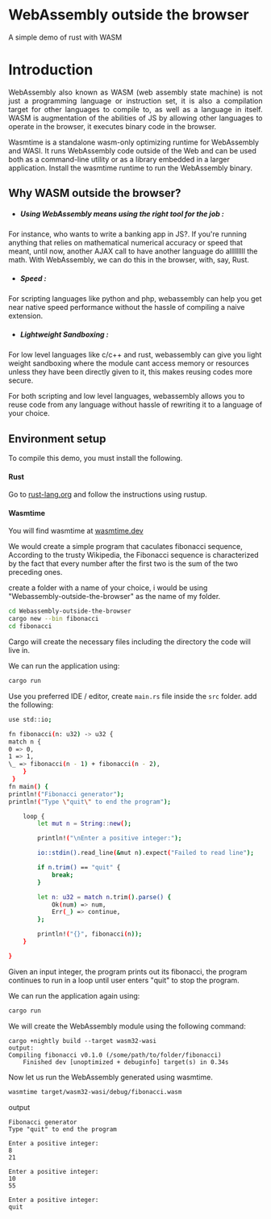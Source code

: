 # WebAssembly outside the browser

A simple demo of rust with WASM

# Introduction

<p align="justify"> WebAssembly also known as WASM (web assembly state machine) is not just a programming language or instruction set, it is also a compilation target for other languages to compile to, as well as a language in itself. 
WASM is augmentation of the abilities of JS by allowing other languages to operate in the browser, it executes binary code in the browser.

Wasmtime is a standalone wasm-only optimizing runtime for WebAssembly and WASI. It runs WebAssembly code outside of the Web and can be used both as a command-line utility or as a library embedded in a larger application. Install the wasmtime runtime to run the WebAssembly binary.

## Why WASM outside the browser?

 - <h5>Using WebAssembly means using the right tool for the job :</h5>
For instance, who wants to write a banking app in JS?. If you're running anything that relies on mathematical numerical accuracy or speed that meant, until now, another AJAX call to have another language do alllllllll the math. With WebAssembly, we can do this in the browser, with, say, Rust.

 - <h5>Speed :</h5> 
For scripting languages like python and php, webassembly can help you get near native speed performance without the hassle of compiling a naive extension.

 - <h5>Lightweight Sandboxing :</h5> 
For low level languages like c/c++ and rust, webassembly can give you light weight sandboxing where the module cant access memory or resources unless they have been directly given to it, this makes reusing codes more secure.

For both scripting and low level languages, webassembly allows you to reuse code from any language without hassle of rewriting it to a language of your choice.

## Environment setup

To compile this demo, you must install the following.

#### Rust

Go to [rust-lang.org](https://www.rust-lang.org/tools/install) and follow the instructions using rustup.

#### Wasmtime

You will find wasmtime at [wasmtime.dev](https://wasmtime.dev/)

We would create a simple program that caculates fibonacci sequence, According to the trusty Wikipedia, the Fibonacci sequence is characterized by the fact that every number after the first two is the sum of the two preceding ones.

create a folder with a name of your choice, i would be using "Webassembly-outside-the-browser" as the name of my folder.

```bash
cd Webassembly-outside-the-browser
cargo new --bin fibonacci
cd fibonacci
```

Cargo will create the necessary files including the directory the code will live in.

We can run the application using:

```bash
cargo run
```

Use you preferred IDE / editor, create `main.rs` file inside the `src` folder.
add the following:

```bash
use std::io;

fn fibonacci(n: u32) -> u32 {
match n {
0 => 0,
1 => 1,
\_ => fibonacci(n - 1) + fibonacci(n - 2),
    }
 }
fn main() {
println!("Fibonacci generator");
println!("Type \"quit\" to end the program");

    loop {
        let mut n = String::new();

        println!("\nEnter a positive integer:");

        io::stdin().read_line(&mut n).expect("Failed to read line");

        if n.trim() == "quit" {
            break;
        }

        let n: u32 = match n.trim().parse() {
            Ok(num) => num,
            Err(_) => continue,
        };

        println!("{}", fibonacci(n));
    }

}

```

Given an input integer, the program prints out its fibonacci, the program continues to run in a loop until user enters "quit" to stop the program.

We can run the application again using:

```bash
cargo run
```

We will create the WebAssembly module using the following command:

```
cargo +nightly build --target wasm32-wasi
output:
Compiling fibonacci v0.1.0 (/some/path/to/folder/fibonacci)
    Finished dev [unoptimized + debuginfo] target(s) in 0.34s
```

Now let us run the WebAssembly generated using wasmtime.

```bash
wasmtime target/wasm32-wasi/debug/fibonacci.wasm
```

output

```
Fibonacci generator
Type "quit" to end the program

Enter a positive integer:
8
21

Enter a positive integer:
10
55

Enter a positive integer:
quit
```
